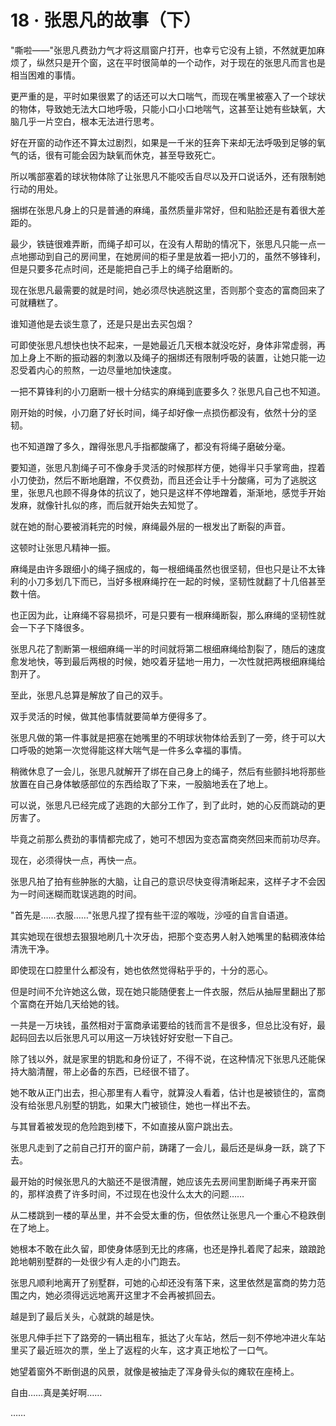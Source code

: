 <link rel="stylesheet" href="../styles/text.css" />
<h1>18 · 张思凡的故事（下）</h1>

"嘶啦——"张思凡费劲力气才将这扇窗户打开，也幸亏它没有上锁，不然就更加麻烦了，纵然只是开个窗，这在平时很简单的一个动作，对于现在的张思凡而言也是相当困难的事情。

更严重的是，平时如果很累了的话还可以大口喘气，而现在嘴里被塞入了一个球状的物体，导致她无法大口地呼吸，只能小口小口地喘气，这甚至让她有些缺氧，大脑几乎一片空白，根本无法进行思考。

好在开窗的动作还不算太过剧烈，如果是一千米的狂奔下来却无法呼吸到足够的氧气的话，很有可能会因为缺氧而休克，甚至导致死亡。

所以嘴部塞着的球状物体除了让张思凡不能咬舌自尽以及开口说话外，还有限制她行动的用处。

捆绑在张思凡身上的只是普通的麻绳，虽然质量非常好，但和贴脸还是有着很大差距的。

最少，铁链很难弄断，而绳子却可以，在没有人帮助的情况下，张思凡只能一点一点地挪动到自己的房间里，在她房间的柜子里是放着一把小刀的，虽然不够锋利，但是只要多花点时间，还是能把自己手上的绳子给磨断的。

现在张思凡最需要的就是时间，她必须尽快逃脱这里，否则那个变态的富商回来了可就糟糕了。

谁知道他是去谈生意了，还是只是出去买包烟？

可即使张思凡想快也快不起来，一是她最近几天根本就没吃好，身体非常虚弱，再加上身上不断的振动器的刺激以及绳子的捆绑还有限制呼吸的装置，让她只能一边忍受着内心的煎熬，一边尽量地加快速度。

一把不算锋利的小刀磨断一根十分结实的麻绳到底要多久？张思凡自己也不知道。

刚开始的时候，小刀磨了好长时间，绳子却好像一点损伤都没有，依然十分的坚韧。

也不知道蹭了多久，蹭得张思凡手指都酸痛了，都没有将绳子磨破分毫。

要知道，张思凡割绳子可不像身手灵活的时候那样方便，她得半只手掌弯曲，捏着小刀使劲，然后不断地磨蹭，不仅费劲，而且还会让手十分酸痛，可为了逃脱这里，张思凡也顾不得身体的抗议了，她只是这样不停地蹭着，渐渐地，感觉手开始发麻，就像针扎似的疼，而后就开始失去知觉了。

就在她的耐心要被消耗完的时候，麻绳最外层的一根发出了断裂的声音。

这顿时让张思凡精神一振。

麻绳是由许多跟细小的绳子捆成的，每一根细绳虽然也很坚韧，但也只是让不太锋利的小刀多划几下而已，当好多根麻绳拧在一起的时候，坚韧性就翻了十几倍甚至数十倍。

也正因为此，让麻绳不容易损坏，可是只要有一根麻绳断裂，那么麻绳的坚韧性就会一下子下降很多。

张思凡花了割断第一根细麻绳一半的时间就将第二根细麻绳给割裂了，随后的速度愈发地快，等到最后两根的时候，她咬着牙猛地一用力，一次性就把两根细麻绳给割开了。

至此，张思凡总算是解放了自己的双手。

双手灵活的时候，做其他事情就要简单方便得多了。

张思凡做的第一件事就是把塞在她嘴里的不明球状物体给丢到了一旁，终于可以大口呼吸的她第一次觉得能这样大喘气是一件多么幸福的事情。

稍微休息了一会儿，张思凡就解开了绑在自己身上的绳子，然后有些颤抖地将那些放置在自己身体敏感部位的东西给取了下来，一股脑地丢在了地上。

可以说，张思凡已经完成了逃跑的大部分工作了，到了此时，她的心反而跳动的更厉害了。

毕竟之前那么费劲的事情都完成了，她可不想因为变态富商突然回来而前功尽弃。

现在，必须得快一点，再快一点。

张思凡拍了拍有些肿胀的大脑，让自己的意识尽快变得清晰起来，这样子才不会因为一时间迷糊而耽误逃跑的时间。

"首先是……衣服……"张思凡捏了捏有些干涩的喉咙，沙哑的自言自语道。

其实她现在很想去狠狠地刷几十次牙齿，把那个变态男人射入她嘴里的黏稠液体给清洗干净。

即使现在口腔里什么都没有，她也依然觉得粘乎乎的，十分的恶心。

但是时间不允许她这么做，现在她只能随便套上一件衣服，然后从抽屉里翻出了那个富商在开始几天给她的钱。

一共是一万块钱，虽然相对于富商承诺要给的钱而言不是很多，但总比没有好，最起码回去以后张思凡可以用这一万块钱好好安慰一下自己。

除了钱以外，就是家里的钥匙和身份证了，不得不说，在这种情况下张思凡还能保持大脑清醒，带上必备的东西，已经很不错了。

她不敢从正门出去，担心那里有人看守，就算没人看着，估计也是被锁住的，富商没有给张思凡别墅的钥匙，如果大门被锁住，她也一样出不去。

与其冒着被发现的危险跑到楼下，不如直接从窗户跳出去。

张思凡走到了之前自己打开的窗户前，踌躇了一会儿，最后还是纵身一跃，跳了下去。

最开始的时候张思凡的大脑还不是很清醒，她应该先去房间里割断绳子再来开窗的，那样浪费了许多时间，不过现在也没什么太大的问题……

从二楼跳到一楼的草丛里，并不会受太重的伤，但依然让张思凡一个重心不稳跌倒在了地上。

她根本不敢在此久留，即使身体感到无比的疼痛，也还是挣扎着爬了起来，踉踉跄跄地朝别墅群的一处很少有人走的小门跑去。

张思凡顺利地离开了别墅群，可她的心却还没有落下来，这里依然是富商的势力范围之内，她必须得远远地离开这里才不会再被抓回去。

越是到了最后关头，心就跳的越是快。

张思凡伸手拦下了路旁的一辆出租车，抵达了火车站，然后一刻不停地冲进火车站里买了最近班次的票，坐上了返程的火车，这才真正地松了一口气。

她望着窗外不断倒退的风景，就像是被抽走了浑身骨头似的瘫软在座椅上。

自由……真是美好啊……

……
